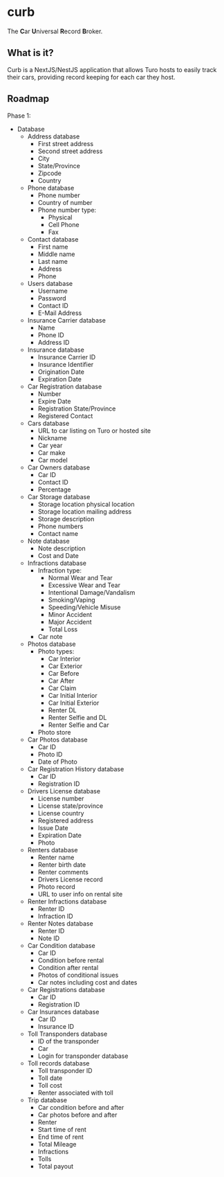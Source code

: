 # curb

The **C**ar **U**niversal **R**ecord **B**roker.

## What is it?

Curb is a NextJS/NestJS application that allows Turo hosts to easily
track their cars, providing record keeping for each car they host.

## Roadmap

Phase 1:
- Database
  - Address database
    - First street address
    - Second street address
    - City
    - State/Province
    - Zipcode
    - Country
  - Phone database
    - Phone number
    - Country of number
    - Phone number type:
      - Physical
      - Cell Phone
      - Fax
  - Contact database
    - First name
    - Middle name
    - Last name
    - Address
    - Phone
  - Users database
    - Username
    - Password
    - Contact ID
    - E-Mail Address
  - Insurance Carrier database
    - Name
    - Phone ID
    - Address ID
  - Insurance database
    - Insurance Carrier ID
    - Insurance Identifier
    - Origination Date
    - Expiration Date
  - Car Registration database
    - Number
    - Expire Date
    - Registration State/Province
    - Registered Contact
  - Cars database
    - URL to car listing on Turo or hosted site
    - Nickname
    - Car year
    - Car make
    - Car model
  - Car Owners database
    - Car ID
    - Contact ID
    - Percentage
  - Car Storage database
    - Storage location physical location
    - Storage location mailing address
    - Storage description
    - Phone numbers
    - Contact name
  - Note database
    - Note description
    - Cost and Date
  - Infractions database
    - Infraction type:
      - Normal Wear and Tear
      - Excessive Wear and Tear
      - Intentional Damage/Vandalism
      - Smoking/Vaping
      - Speeding/Vehicle Misuse
      - Minor Accident
      - Major Accident
      - Total Loss
    - Car note
  - Photos database
    - Photo types:
      - Car Interior
      - Car Exterior
      - Car Before
      - Car After
      - Car Claim
      - Car Initial Interior
      - Car Initial Exterior
      - Renter DL
      - Renter Selfie and DL
      - Renter Selfie and Car
    - Photo store
  - Car Photos database
    - Car ID
    - Photo ID
    - Date of Photo
  - Car Registration History database
    - Car ID
    - Registration ID
  - Drivers License database
    - License number
    - License state/province
    - License country
    - Registered address
    - Issue Date
    - Expiration Date
    - Photo
  - Renters database
    - Renter name
    - Renter birth date
    - Renter comments
    - Drivers License record
    - Photo record
    - URL to user info on rental site
  - Renter Infractions database
    - Renter ID
    - Infraction ID
  - Renter Notes database
    - Renter ID
    - Note ID
  - Car Condition database
    - Car ID
    - Condition before rental
    - Condition after rental
    - Photos of conditional issues
    - Car notes including cost and dates
  - Car Registrations database
    - Car ID
    - Registration ID
  - Car Insurances database
    - Car ID
    - Insurance ID
  - Toll Transponders database
    - ID of the transponder
    - Car
    - Login for transponder database
  - Toll records database
    - Toll transponder ID
    - Toll date
    - Toll cost
    - Renter associated with toll
  - Trip database
    - Car condition before and after
    - Car photos before and after
    - Renter
    - Start time of rent
    - End time of rent
    - Total Mileage
    - Infractions
    - Tolls
    - Total payout
